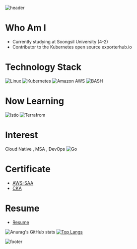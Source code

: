![header](https://capsule-render.vercel.app/api?type=wave&color=auto&height=180&section=header&text=Sangwon%20lee&fontSize=86)

# Who Am I
- Currently studying at Soongsil University (4-2)
- Contributor to the Kubernetes open source exporterhub.io 

# Technology Stack  
![Linux](https://img.shields.io/badge/linux-FCC624?style=for-the-badge&logo=linux&logoColor=black) ![Kubernetes](https://img.shields.io/badge/kubernetes-326CE5?style=for-the-badge&logo=kubernetes&logoColor=white) ![Amazon AWS](https://img.shields.io/badge/AWS-232F3E?style=for-the-badge&logo=Amazon%20AWS&logoColor=white) ![BASH](https://img.shields.io/badge/Bash-4EAA25?style=for-the-badge&logo=GNU%20BASH&logoColor=white)

# Now Learning
![Istio](https://img.shields.io/badge/Istio-466BB0?style=for-the-badge&logo=istio&logoColor=white) ![Terrafrom](https://img.shields.io/badge/Terraform-7B42BC?style=for-the-badge&logo=Terraform&logoColor=white)

# Interest
Cloud Native , MSA , DevOps 
![Go](https://img.shields.io/badge/Go-00ADD8?style=for-the-badge&logo=Go&logoColor=white)

# Certificate 
* [AWS-SAA](https://github.com/EleSangwon/AWS-SAA)
* [CKA](https://github.com/EleSangwon/CKA)

# Resume 
* [Resume](https://upbeat-acorn-a55.notion.site/Sangwon-lee-8662ecbb788e4146bbc9e82cbb4088b5)

![Anurag's GitHub stats](https://github-readme-stats.vercel.app/api?username=EleSangwon&show_icons=true&theme=radical)
[![Top Langs](https://github-readme-stats.vercel.app/api/top-langs/?username=EleSangwon&layout=compact)](https://github.com/anuraghazra/github-readme-stats)

![footer](https://capsule-render.vercel.app/api?type=waving&color=F2CB61&height=100&section=footer)
